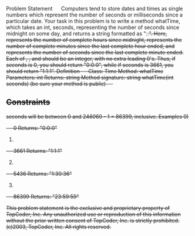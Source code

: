 Problem Statement
    
Computers tend to store dates and times as single numbers which represent the number of seconds or milliseconds since a particular date. Your task in this problem is to write a method whatTime, which takes an int, seconds, representing the number of seconds since midnight on some day, and returns a string formatted as "<H>:<M>:<S>". Here, <H> represents the number of complete hours since midnight, <M> represents the number of complete minutes since the last complete hour ended, and <S> represents the number of seconds since the last complete minute ended. Each of <H>, <M>, and <S> should be an integer, with no extra leading 0's. Thus, if seconds is 0, you should return "0:0:0", while if seconds is 3661, you should return "1:1:1".
Definition
    
Class:
Time
Method:
whatTime
Parameters:
int
Returns:
string
Method signature:
string whatTime(int seconds)
(be sure your method is public)
    

Constraints
-
 seconds will be between 0 and 24*60*60 - 1 = 86399, inclusive.
Examples
0)

    
0
Returns: "0:0:0"

1)

    
3661
Returns: "1:1:1"

2)

    
5436
Returns: "1:30:36"

3)

    
86399
Returns: "23:59:59"

This problem statement is the exclusive and proprietary property of TopCoder, Inc. Any unauthorized use or reproduction of this information without the prior written consent of TopCoder, Inc. is strictly prohibited. (c)2003, TopCoder, Inc. All rights reserved.
